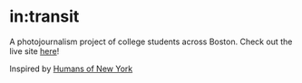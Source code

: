 # in:transit

A photojournalism project of college students across Boston. Check out the live site [here](https://in-transit.herokuapp.com/)!

Inspired by [Humans of New York](https://www.humansofnewyork.com/)
